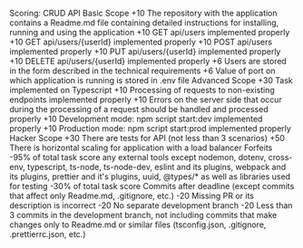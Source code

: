 Scoring: CRUD API
Basic Scope
+10 The repository with the application contains a Readme.md file containing detailed instructions for installing, running and using the application
+10 GET api/users implemented properly
+10 GET api/users/{userId} implemented properly
+10 POST api/users implemented properly
+10 PUT api/users/{userId} implemented properly
+10 DELETE api/users/{userId} implemented properly
+6 Users are stored in the form described in the technical requirements
+6 Value of port on which application is running is stored in .env file
Advanced Scope
+30 Task implemented on Typescript
+10 Processing of requests to non-existing endpoints implemented properly
+10 Errors on the server side that occur during the processing of a request should be handled and processed properly
+10 Development mode: npm script start:dev implemented properly
+10 Production mode: npm script start:prod implemented properly
Hacker Scope
+30 There are tests for API (not less than 3 scenarios)
+50 There is horizontal scaling for application with a load balancer
Forfeits
-95% of total task score any external tools except nodemon, dotenv, cross-env, typescript, ts-node, ts-node-dev, eslint and its plugins, webpack and its plugins, prettier and it's plugins, uuid, @types/* as well as libraries used for testing
-30% of total task score Commits after deadline (except commits that affect only Readme.md, .gitignore, etc.)
-20 Missing PR or its description is incorrect
-20 No separate development branch
-20 Less than 3 commits in the development branch, not including commits that make changes only to Readme.md or similar files (tsconfig.json, .gitignore, .prettierrc.json, etc.)
